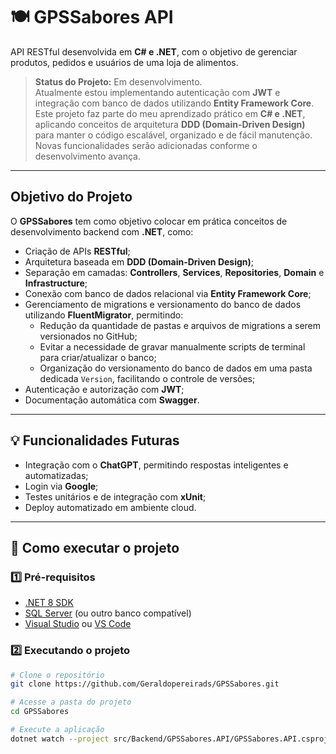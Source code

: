 # 🍽️ GPSSabores API

API RESTful desenvolvida em **C# e .NET**, com o objetivo de gerenciar produtos, pedidos e usuários de uma loja de alimentos.

> **Status do Projeto:** Em desenvolvimento.  
> Atualmente estou implementando autenticação com **JWT** e integração com banco de dados utilizando **Entity Framework Core**.  
> Este projeto faz parte do meu aprendizado prático em **C# e .NET**, aplicando conceitos de arquitetura **DDD (Domain-Driven Design)** para manter o código escalável, organizado e de fácil manutenção.  
> Novas funcionalidades serão adicionadas conforme o desenvolvimento avança.

---

## Objetivo do Projeto

O **GPSSabores** tem como objetivo colocar em prática conceitos de desenvolvimento backend com **.NET**, como:

- Criação de APIs **RESTful**;
- Arquitetura baseada em **DDD (Domain-Driven Design)**;
- Separação em camadas: **Controllers**, **Services**, **Repositories**, **Domain** e **Infrastructure**;
- Conexão com banco de dados relacional via **Entity Framework Core**;
- Gerenciamento de migrations e versionamento do banco de dados utilizando **FluentMigrator**, permitindo:
  - Redução da quantidade de pastas e arquivos de migrations a serem versionados no GitHub;
  - Evitar a necessidade de gravar manualmente scripts de terminal para criar/atualizar o banco;
  - Organização do versionamento do banco de dados em uma pasta dedicada `Version`, facilitando o controle de versões;
- Autenticação e autorização com **JWT**;
- Documentação automática com **Swagger**.

---

## 💡 Funcionalidades Futuras

- Integração com o **ChatGPT**, permitindo respostas inteligentes e automatizadas;
- Login via **Google**;
- Testes unitários e de integração com **xUnit**;
- Deploy automatizado em ambiente cloud.

---

## 🚀 Como executar o projeto

### 1️⃣ Pré-requisitos
- [.NET 8 SDK](https://dotnet.microsoft.com/pt-br/download)
- [SQL Server](https://www.microsoft.com/pt-br/sql-server/sql-server-downloads) (ou outro banco compatível)
- [Visual Studio](https://visualstudio.microsoft.com/pt-br/) ou [VS Code](https://code.visualstudio.com/)

### 2️⃣ Executando o projeto
```bash
# Clone o repositório
git clone https://github.com/Geraldopereirads/GPSSabores.git

# Acesse a pasta do projeto
cd GPSSabores

# Execute a aplicação
dotnet watch --project src/Backend/GPSSabores.API/GPSSabores.API.csproj run --launch-profile "https"
